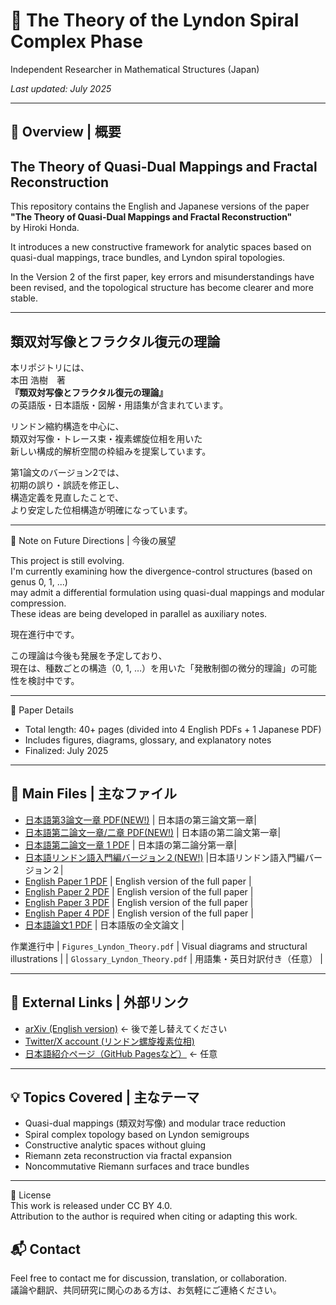 # 🧩 The Theory of the Lyndon Spiral Complex Phase  
 
Independent Researcher in Mathematical Structures (Japan)

*Last updated: July 2025*

---

## 📘 Overview | 概要

## The Theory of Quasi-Dual Mappings and Fractal Reconstruction

This repository contains the English and Japanese versions of the paper
**"The Theory of Quasi-Dual Mappings and Fractal Reconstruction"**  
by Hiroki Honda.

It introduces a new constructive framework for analytic spaces
based on quasi-dual mappings, trace bundles, and Lyndon spiral topologies.

In the Version 2 of the first paper, key errors and misunderstandings
have been revised, and the topological structure has become clearer and more stable.

---


## 類双対写像とフラクタル復元の理論

本リポジトリには、  
本田 浩樹　著  
**『類双対写像とフラクタル復元の理論』**  
の英語版・日本語版・図解・用語集が含まれています。

リンドン縮約構造を中心に、  
類双対写像・トレース束・複素螺旋位相を用いた  
新しい構成的解析空間の枠組みを提案しています。

第1論文のバージョン2では、  
初期の誤り・誤読を修正し、  
構造定義を見直したことで、  
より安定した位相構造が明確になっています。

---
📌 Note on Future Directions | 今後の展望

This project is still evolving.  
I'm currently examining how the divergence-control structures (based on genus 0, 1, ...)  
may admit a differential formulation using quasi-dual mappings and modular compression.  
These ideas are being developed in parallel as auxiliary notes.  

現在進行中です。

この理論は今後も発展を予定しており、  
現在は、種数ごとの構造（0, 1, …）を用いた「発散制御の微分的理論」の可能性を検討中です。

---

📄 Paper Details  
- Total length: 40+ pages (divided into 4 English PDFs + 1 Japanese PDF)  
- Includes figures, diagrams, glossary, and explanatory notes  
- Finalized: July 2025

---

## 📄 Main Files | 主なファイル
- [日本語第3論文一章 PDF(NEW!)](2Third_Paper_Approaching_Non-Regular_Regions_via_the_Lyndon_Spiral_Complex_Phase.pdf
) | 日本語の第三論文第一章|
- [日本語第二論文一章/二章 PDF(NEW!)](Second_Paper,_Chapter_1_Theory_of_Lyndon_Construction_of_Symmetrical_Zero-Point_Structures_by_Divergent_Restoration(jp)15.pdf) | 日本語の第二論文第一章|
- [日本語第二論文一章 1 PDF](Second_Paper,_Chapter_1_Theory_of_Lyndon_Construction_of_Symmetrical_Zero-Point_Structures_by_Divergent_Restoration(jp).pdf) | 日本語の第二論分第一章|
- [日本語リンドン語入門編バージョン２(NEW!)](The_Theory_of_the_Lyndon_Complex_Spiral_Phase(jp)(ver2)2.pdf) |日本語リンドン語入門編バージョン２|
- [English Paper 1 PDF](PartⅡ_The_Theory_of_the_Lyndon_Complex_Spiral_Phase.pdf) | English version of the full paper |
- [English Paper 2 PDF](PartII_The_Basic_Structure_of_the_Application_of_Quasi-dual_Morphism_Intro.pdf) | English version of the full paper |
- [English Paper 3 PDF](PartIII_Applications_of_Mathematical_Theory_of_Dynamic_Fractal_Transformation_to_Various_Fields_AppliedEdition.pdf) | English version of the full paper |
- [English Paper 4 PDF](PartⅣ_Deformations_of_fractals_and_a_generative_approach_to_zeta.pdf) | English version of the full paper |
- [日本語論文1 PDF](The_Theory_of_Quasi-Dual_Mappings_and_Fractal_Reconstruction_Jp.pdf) | 日本語版の全文論文 |

作業進行中
| `Figures_Lyndon_Theory.pdf` | Visual diagrams and structural illustrations |
| `Glossary_Lyndon_Theory.pdf` | 用語集・英日対訳付き（任意） |

---

## 🔗 External Links | 外部リンク

- [arXiv (English version)](https://arxiv.org/abs/XXXX.XXXXX) ← 後で差し替えてください
- [Twitter/X account (リンドン螺旋複素位相)](https://x.com/@Lyndon_Spiral) 
- [日本語紹介ページ（GitHub Pagesなど）](https://yourname.github.io) ← 任意

---

## 💡 Topics Covered | 主なテーマ

- Quasi-dual mappings (類双対写像) and modular trace reduction  
- Spiral complex topology based on Lyndon semigroups  
- Constructive analytic spaces without gluing  
- Riemann zeta reconstruction via fractal expansion  
- Noncommutative Riemann surfaces and trace bundles

---
📄 License  
This work is released under CC BY 4.0.  
Attribution to the author is required when citing or adapting this work.

## 📬 Contact

Feel free to contact me for discussion, translation, or collaboration.  
議論や翻訳、共同研究に関心のある方は、お気軽にご連絡ください。
